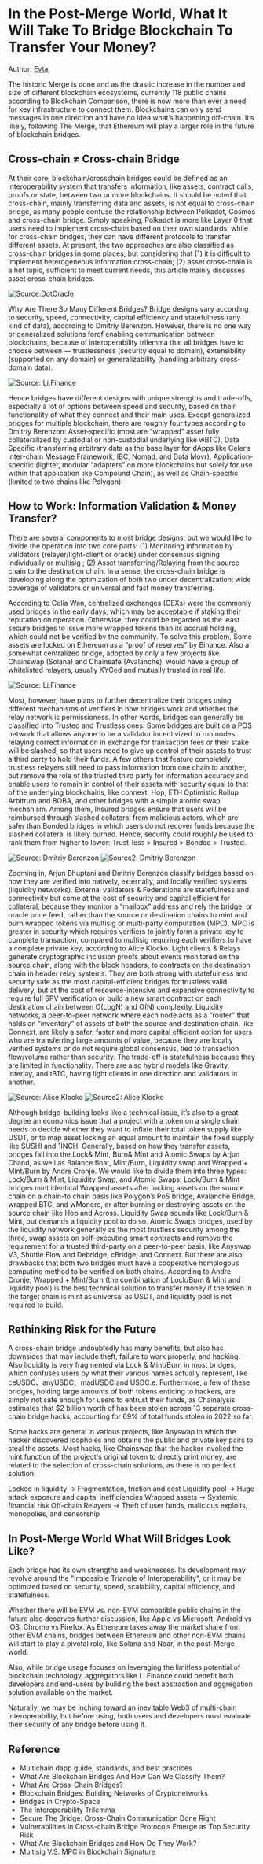 # In the Post-Merge World, What It Will Take To Bridge Blockchain To Transfer Your Money?

Author: [Evta](https://twitter.com/pwhattie)

The historic Merge is done and as the drastic increase in the number and size of different blockchain ecosystems, currently 118 public chains according to Blockchain Comparison, there is now more than ever a need for key infrastructure to connect them. Blockchains can only send messages in one direction and have no idea what’s happening off-chain. It’s likely, following The Merge, that Ethereum will play a larger role in the future of blockchain bridges.

## Cross-chain ≠ Cross-chain Bridge

At their core, blockchain/crosschain bridges could be defined as an interoperability system that transfers information, like assets, contract calls, proofs or state, between two or more blockchains. It should be noted that cross-chain, mainly transferring data and assets, is not equal to cross-chain bridge, as many people confuse the relationship between Polkadot, Cosmos and cross-chain bridge. Simply speaking, Polkadot is more like Layer 0 that users need to implement cross-chain based on their own standards, while for cross-chain bridges, they can have different protocols to transfer different assets. At present, the two approaches are also classified as cross-chain bridges in some places, but considering that (1) it is difficult to implement heterogeneous information cross-chain; (2) asset cross-chain is a hot topic, sufficient to meet current needs, this article mainly discusses asset cross-chain bridges.

![Source:DotOracle](./images/01_DotOracle.png)

Why Are There So Many Different Bridges? Bridge designs vary according to security, speed, connectivity, capital efficiency and statefulness (any kind of data), according to Dmitriy Berenzon. However, there is no one way or generalized solutions forof enabling communication between blockchains, because of interoperability trilemma that all bridges have to choose between — trustlessness (security equal to domain), extensibility (supported on any domain) or generalizability (handling arbitrary cross-domain data).

![Source: Li.Finance](./images/02_LiFinance.png)

Hence bridges have different designs with unique strengths and trade-offs, especially a lot of options between speed and security, based on their functionality of what they connect and their main uses. Except generalized bridges for multiple blockchain, there are roughly four types according to Dmitriy Berenzon: Asset-specific (most are “wrapped” asset fully collateralized by custodial or non-custodial underlying like wBTC), Data Specific (transferring arbitrary data as the base layer for dApps like Celer’s inter-chain Message Framework, IBC, Nomad, and Data Movr), Application-specific (lighter, modular “adapters” on more blockchains but solely for use within that application like Compound Chain), as well as Chain-specific (limited to two chains like Polygon).

## How to Work: Information Validation & Money Transfer?

There are several components to most bridge designs, but we would like to divide the operation into two core parts:
(1) Monitoring information by validators (relayer/light-client or oracle) under consensus signing individually or multisig
; (2) Asset transferring/Relaying from the source chain to the destination chain. In a sense, the cross-chain bridge is developing along the optimization of both two under decentralization: wide coverage of validators or universal and fast money transferring.

According to Celia Wan, centralized exchanges (CEXs) were the commonly used bridges in the early days, which may be acceptable if staking their reputation on operation. Otherwise, they could be regarded as the least secure bridges to issue more wrapped tokens than its accrual holding, which could not be verified by the community. To solve this problem, Some assets are locked on Ethereum as a “proof of reserves” by Binance. Also a somewhat centralized bridge, adopted by only a few projects like Chainswap (Solana) and Chainsafe (Avalanche), would have a group of whitelisted relayers, usually KYCed and mutually trusted in real life.

![Source: Li.Finance](./images/03_LiFinance.png)

Most, however, have plans to further decentralize their bridges using different mechanisms of verifiers in how bridges work and whether the relay network is permissioness. In other words, bridges can generally be classified into Trusted and Trustless ones. Some bridges are built on a POS network that allows anyone to be a validator incentivized to run nodes relaying correct information in exchange for transaction fees or their stake will be slashed, so that users need to give up control of their assets to trust a third party to hold their funds. A few others that feature completely trustless relayers still need to pass information from one chain to another, but remove the role of the trusted third party for information accuracy and enable users to remain in control of their assets with security equal to that of the underlying blockchains, like connext, Hop, ETH Optimistic Rollup Arbitrum and BOBA, and other bridges with a simple atomic swap mechanism. Among them, Insured bridges ensure that users will be reimbursed through slashed collateral from malicious actors, which are safer than Bonded bridges in which users do not recover funds because the slashed collateral is likely burned. Hence, security could roughly be used to rank them from higher to lower: Trust-less > Insured > Bonded > Trusted.

![Source: Dmitriy Berenzon](./images/04_Dmitriy_Berenzon.png)
![Source2: Dmitriy Berenzon](./images/05_Dmitriy_Berenzon.png)

Zooming in, Arjun Bhuptani and Dmitriy Berenzon classify bridges based on how they are verified into natively, externally, and locally verified systems (liquidity networks). External validators & Federations are statefulness and connectivity but come at the cost of security and capital efficient for collateral, because they monitor a “mailbox” address and rely the bridge, or oracle price feed, rather than the source or destination chains to mint and burn wrapped tokens via multisig or multi-party computation (MPC). MPC is greater in security which requires verifiers to jointly form a private key to complete transaction, compared to multisig requiring each verifiers to have a complete private key, according to Alice Klocko. Light clients & Relays generate cryptographic inclusion proofs about events monitored on the source chain, along with the block headers, to contracts on the destination chain in header relay systems. They are both strong with statefulness and security safe as the most capital-efficient bridges for trustless valid delivery, but at the cost of resource-intensive and expensive connectivity to require full SPV verification or build a new smart contract on each destination chain between O(LogN) and O(N) complexity. Liquidity networks, a peer-to-peer network where each node acts as a “router” that holds an “inventory” of assets of both the source and destination chain, like Connext, are likely a safer, faster and more capital efficient option for users who are transferring large amounts of value, because they are locally verified systems or do not require global consensus, tied to transaction flow/volume rather than security. The trade-off is statefulness because they are limited in functionality. There are also hybrid models like Gravity, Interlay, and tBTC, having light clients in one direction and validators in another.

![Source: Alice Klocko](./images/06_Alice_Klocko.png)
![Source2: Alice Klocko](./images/07_Alice_Klocko.png)

Although bridge-building looks like a technical issue, it’s also to a great degree an economics issue that a project with a token on a single chain needs to decide whether they want to inflate their total token supply like USDT, or to map asset locking an equal amount to maintain the fixed supply like SUSHI and 1INCH. Generally, based on how they transfer assets, bridges fall into the Lock& Mint, Burn& Mint and Atomic Swaps by Arjun Chand, as well as Balance float, Mint/Burn, Liquidity swap and Wrapped + Mint/Burn by Andre Cronje. We would like to divide them into three types: Lock/Burn & Mint, Liquidity Swap, and Atomic Swaps. Lock/Burn & Mint bridges mint identical Wrapped assets after locking assets on the source chain on a chain-to chain basis like Polygon’s PoS bridge, Avalanche Bridge, wrapped BTC, and wMonero, or after burning or destroying assets on the source chain like Hop and Across. Liquidity Swap sounds like Lock/Burn & Mint, but demands a liquidity pool to do so. Atomic Swaps bridges, used by the liquidity network generally as the most trustless security among the three, swap assets on self-executing smart contracts and remove the requirement for a trusted third-party on a peer-to-peer basis, like Anyswap V3, Shuttle Flow and Debridge, cBridge, and Connext. But there are also drawbacks that both two bridges must have a cooperative homologous computing method to be verified on both chains. According to Andre Cronje, Wrapped + Mint/Burn (the combination of Lock/Burn & Mint and liquidity pool) is the best technical solution to transfer money if the token in the target chain is mint as universal as USDT, and liquidity pool is not required to build.

## Rethinking Risk for the Future

A cross-chain bridge undoubtedly has many benefits, but also has downsides that may include theft, failure to work properly, and hacking. Also liquidity is very fragmented via Lock & Mint/Burn in most bridges, which confuses users by what their various names actually represent, like ceUSDC、anyUSDC、madUSDC and USDC.e. Furthermore, a few of these bridges, holding large amounts of both tokens enticing to hackers, are simply not safe enough for users to entrust their funds, as Chainalysis estimates that $2 billion worth of has been stolen across 13 separate cross-chain bridge hacks, accounting for 69% of total funds stolen in 2022 so far.

Some hacks are general in various projects, like Anyswap in which the hacker discovered loopholes and obtains the public and private key pairs to steal the assets. Most hacks, like Chainswap that the hacker invoked the mint function of the project's original token to directly print money, are related to the selection of cross-chain solutions, as there is no perfect solution:

Locked in liquidity → Fragmentation, friction and cost
Liquidity pool → Huge attack exposure and capital inefficiencies
Wrapped assets → Systemic financial risk
Off-chain Relayers → Theft of user funds, malicious exploits, monopolies, and censorship

## In Post-Merge World What Will Bridges Look Like?

Each bridge has its own strengths and weaknesses. Its development may revolve around the "Impossible Triangle of Interoperability", or it may be optimized based on security, speed, scalability, capital efficiency, and statefulness.

Whether there will be EVM vs. non-EVM compatible public chains in the future also deserves further discussion, like Apple vs Microsoft, Android vs iOS, Chrome vs Firefox. As Ethereum takes away the market share from other EVM chains, bridges between Ethereum and other non-EVM chains will start to play a pivotal role, like Solana and Near, in the post-Merge world.

Also, while bridge usage focuses on leveraging the limitless potential of blockchain technology, aggregators like Li Finance could benefit both developers and end-users by building the best abstraction and aggregation solution available on the market.

Naturally, we may be inching toward an inevitable Web3 of multi-chain interoperability, but before using, both users and developers must evaluate their security of any bridge before using it.

## Reference

- Multichain dapp guide, standards, and best practices
- What Are Blockchain Bridges And How Can We Classify Them?
- What Are Cross-Chain Bridges?
- Blockchain Bridges: Building Networks of Cryptonetworks
- Bridges in Crypto-Space
- The Interoperability Trilemma
- Secure The Bridge: Cross-Chain Communication Done Right
- Vulnerabilities in Cross-chain Bridge Protocols Emerge as Top Security Risk
- What Are Blockchain Bridges and How Do They Work?
- Multisig V.S. MPC in Blockchain Signature
